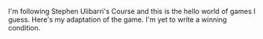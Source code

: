 I'm following Stephen Ulibarri's Course and this is the hello world of games I guess. Here's my adaptation of the game. I'm yet to write a winning condition. 
